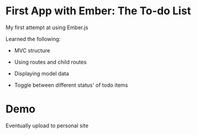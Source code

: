 First App with Ember: The To-do List
====================================

My first attempt at using Ember.js

Learned the following:

- MVC structure 

- Using routes and child routes

- Displaying model data

- Toggle between different status' of todo items


Demo
====

Eventually upload to personal site
